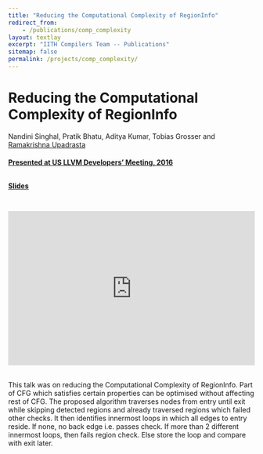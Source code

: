 ```yaml
---
title: "Reducing the Computational Complexity of RegionInfo"
redirect_from:
    - /publications/comp_complexity
layout: textlay
excerpt: "IITH Compilers Team -- Publications"
sitemap: false
permalink: /projects/comp_complexity/
---
```



<div class="container-fluid" style="height:100%; width:100%"> 
<h1>Reducing the Computational Complexity of RegionInfo</h1>
<p>Nandini Singhal, Pratik Bhatu, Aditya Kumar, Tobias Grosser and <a href="https://www.iith.ac.in/~ramakrishna" target="_blank"> Ramakrishna Upadrasta</p>
<h4> Presented at US LLVM Developers’ Meeting, 2016
</h4>

<br>

 <div style="position:relative; top:-25px;">
 <h4><a href="https://llvm.org/devmtg/2016-11/Slides/Singhal-ReducingTheComputationalComplexity.pdf" target="_blank">Slides</a>
 </h4>
 </div> 
 <div style="display: flex; justify-content: center;">
 <iframe width="560" height="315" src="https://www.youtube.com/embed/yOVeJtA5zxw" title="YouTube video player" frameborder="0" allow="accelerometer; autoplay; clipboard-write; encrypted-media; gyroscope; picture-in-picture" allowfullscreen></iframe>
</div>
 <br>     
<p> This talk was on reducing the Computational Complexity of RegionInfo.
    Part of CFG which satisfies certain properties can be optimised without
    affecting rest of CFG. The proposed algorithm traverses nodes from entry
    until exit while skipping detected regions and already traversed regions 
    which failed other checks. It then identifies innermost loops in which
   all edges to entry reside. If none, no back edge i.e. passes check. If more 
   than 2 different innermost loops, then fails region check. Else store the 
   loop and compare with exit later.</p>
<br>
</div>
